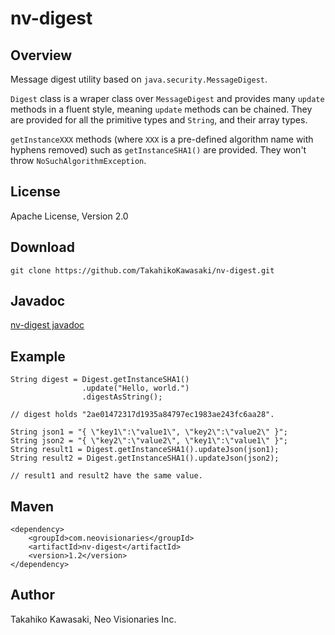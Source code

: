 nv-digest
=========

Overview
--------

Message digest utility based on `java.security.MessageDigest`.

`Digest` class is a wraper class over `MessageDigest` and provides
many `update` methods in a fluent style, meaning `update` methods
can be chained. They are provided for all the primitive types and
`String`, and their array types.

`getInstanceXXX` methods (where `XXX` is a pre-defined algorithm
name with hyphens removed) such as `getInstanceSHA1()` are
provided. They won't throw `NoSuchAlgorithmException`.


License
-------

Apache License, Version 2.0


Download
--------

    git clone https://github.com/TakahikoKawasaki/nv-digest.git


Javadoc
-------

[nv-digest javadoc](http://TakahikoKawasaki.github.com/nv-digest/)



Example
-------

    String digest = Digest.getInstanceSHA1()
                    .update("Hello, world.")
                    .digestAsString();

    // digest holds "2ae01472317d1935a84797ec1983ae243fc6aa28".

    String json1 = "{ \"key1\":\"value1\", \"key2\":\"value2\" }";
    String json2 = "{ \"key2\":\"value2\", \"key1\":\"value1\" }";
    String result1 = Digest.getInstanceSHA1().updateJson(json1);
    String result2 = Digest.getInstanceSHA1().updateJson(json2);

    // result1 and result2 have the same value.


Maven
-----

    <dependency>
        <groupId>com.neovisionaries</groupId>
        <artifactId>nv-digest</artifactId>
        <version>1.2</version>
    </dependency>


Author
------

Takahiko Kawasaki, Neo Visionaries Inc.

